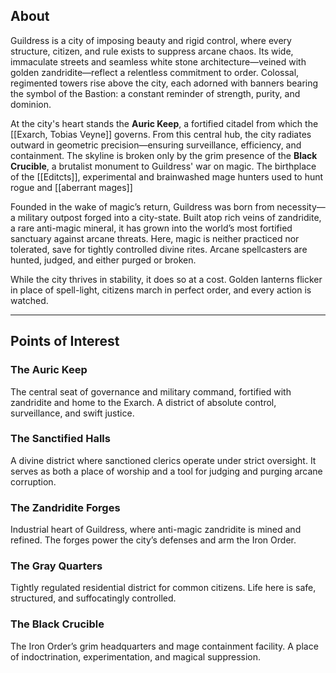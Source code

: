 

## About

Guildress is a city of imposing beauty and rigid control, where every structure, citizen, and rule exists to suppress arcane chaos. Its wide, immaculate streets and seamless white stone architecture—veined with golden zandridite—reflect a relentless commitment to order. Colossal, regimented towers rise above the city, each adorned with banners bearing the symbol of the Bastion: a constant reminder of strength, purity, and dominion.

At the city's heart stands the **Auric Keep**, a fortified citadel from which the [[Exarch, Tobias Veyne]] governs. From this central hub, the city radiates outward in geometric precision—ensuring surveillance, efficiency, and containment. The skyline is broken only by the grim presence of the **Black Crucible**, a brutalist monument to Guildress' war on magic. The birthplace of the [[Editcts]], experimental and brainwashed mage hunters used to hunt rogue and [[aberrant mages]]

Founded in the wake of magic’s return, Guildress was born from necessity—a military outpost forged into a city-state. Built atop rich veins of zandridite, a rare anti-magic mineral, it has grown into the world’s most fortified sanctuary against arcane threats. Here, magic is neither practiced nor tolerated, save for tightly controlled divine rites. Arcane spellcasters are hunted, judged, and either purged or broken.

While the city thrives in stability, it does so at a cost. Golden lanterns flicker in place of spell-light, citizens march in perfect order, and every action is watched. 


---

## Points of Interest

### **The Auric Keep**

The central seat of governance and military command, fortified with zandridite and home to the Exarch. A district of absolute control, surveillance, and swift justice.

### **The Sanctified Halls**

A divine district where sanctioned clerics operate under strict oversight. It serves as both a place of worship and a tool for judging and purging arcane corruption.

### **The Zandridite Forges**

Industrial heart of Guildress, where anti-magic zandridite is mined and refined. The forges power the city’s defenses and arm the Iron Order.

### **The Gray Quarters**

Tightly regulated residential district for common citizens. Life here is safe, structured, and suffocatingly controlled.

### **The Black Crucible**

The Iron Order’s grim headquarters and mage containment facility. A place of indoctrination, experimentation, and magical suppression.